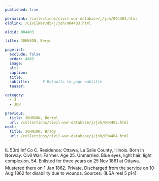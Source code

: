 ```yaml
---
published: true

permalink: /collections/civil-war-database/j/joh/004403.html
oldlink: /CivilWar/db/j/joh/004403.html

oldid: 004403

title: JOHNSON, Beryn

pagelist:
  exclude: false
  order: 4403
  image: 
  alt:
  caption:
  title:
  subtitle:      # Defaults to page subtitle
  teaser:

category: 
  - J 
  - JOH

previous:
  title: JOHNSON, Bertel
  url: /collections/civil-war-database/j/joh/004402.html  
next:
  title: JOHNSON, Brady
  url: /collections/civil-war-database/j/joh/004404.html   
---
```

IL 53rd Inf Co C. Residence: Ottawa, La Salle County, Illinois. Born in Norway. Civil War: Farmer. Age 25. Unmarried. Blue eyes, light hair, light complexion, 5&#146;4&#148;. Enlisted for three years on 25 Nov 1861 at Ottawa. Mustered there on 1 Jan 1862. Private. Discharged from the service on 10 Aug 1862 for disability due to wounds. Sources: (ILSA reel 5 p14)